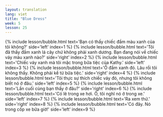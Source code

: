 ```yaml
---
layout: translation
lang: viet
title: "Blue Dress"
week: 5
lesson: 25
---
```


{% include lesson/bubble.html text='Bạn có thấy chiếc đầm màu xanh của tôi không?' side='left' index=1 %}
{% include lesson/bubble.html text='Tôi đã thấy đầm xanh lá cây chứ không phải xanh dương. Bạn đang nói về chiếc váy màu xanh nào?' side='right' index=2 %}
{% include lesson/bubble.html text='Chiếc váy xanh mà tôi mặc trong bữa tiệc của Kathy.' side='left' index=3 %}
{% include lesson/bubble.html text='Ồ đầm xanh đó. Lâu rồi tôi không thấy. Không phải kể từ bữa tiệc.' side='right' index=4 %}
{% include lesson/bubble.html text='Tôi thực sự thích chiếc váy đó, nhưng tôi không biết nó ở đâu.' side='left' index=5 %}
{% include lesson/bubble.html text='Lần cuối cùng bạn thấy ở đâu?' side='right' index=6 %}
{% include lesson/bubble.html text='Có lẽ trong xe hơi. Ồ, tôi nghĩ nó ở trong xe.' side='left' index=7 %}
{% include lesson/bubble.html text='Ra xem thử.' side='right' index=8 %}
{% include lesson/bubble.html text='Có đây. Nó trong cốp xe bữa giờ!' side='left' index=9 %}
